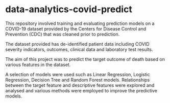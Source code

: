 
# data-analytics-covid-predict

This repository involved training and evaluating prediction models on a COVID-19 dataset provided by the Centers for Disease Control and Prevention (CDC) that was cleaned prior to prediction.

The dataset provided has de-identified patient data including COVID severity indicators, outcomes, clinical data and laboratory test results.

The aim of this project was to predict the target outcome of death based on various features in the dataset.

A selection of models were used such as Linear Regression, Logistic Regression, Decision Tree and Random Forest models.
Relationships between the target feature and descriptive features were explored and analysed and various methods were employed to improve the predictive models.
